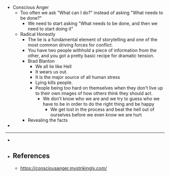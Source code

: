 - Conscious Anger
	- Too often we ask "What can I do?" instead of asking "What needs to be done?"
		- We need to start asking "What needs to be done, and then we need to start doing it"
	- Radical Honestly
		- The lie is a fundamental element of storytelling and one of the most common driving forces for conflict.
		- You have two people withhold a piece of information from the other, and you got a pretty basic recipe for dramatic tension.
		- Brad Blanton
			- We all lie like Hell
			- It wears us out.
			- It is the major source of all human stress
			- Lying kills people.
			- People being too hard on themselves when they don't live up to their own images of how others think they should act.
				- We don't know who we are and we try to guess who we have to be in order to do the right thing and be happy
					- We get lost in the process and beat the hell out of ourselves before we even know we are hurt
		- Revealing the facts
-
- ---
-
- ## References
	- https://consciousanger.mystrikingly.com/
